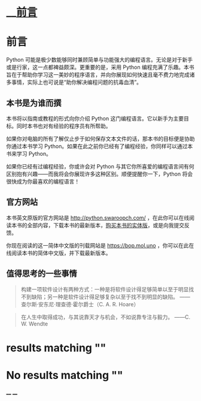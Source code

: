#  __[前言](.)

# 前言

Python 可能是极少数能够同时兼顾简单与功能强大的编程语言。无论是对于新手或是行家，这一点都裨益颇深。更重要的是，采用 Python 编程充满了乐趣。本书旨在于帮助你学习这一美妙的程序语言，并向你展现如何快速且毫不费力地完成诸多事情，实际上也可说是“助你解决编程问题的抗毒血清”。

## 本书是为谁而撰

本书将以指南或教程的形式向你介绍 Python 这门编程语言。它以新手为主要目标。同时本书也对有经验的程序员有所帮助。

如果你对电脑的所有了解仅止步于如何保存文本文件的话，那本书的目标便是协助你通过本书学习 Python。如果在此之前你已经有了编程经验，你同样可以通过本书来学习 Python。

如果你已经有过编程经验，你或许会对 Python 与其它你所喜爱的编程语言间有何区别抱有兴趣——而我将会你展现许多这种区别。顺便提醒你一下，Python 将会很快成为你最喜欢的编程语言！

## 官方网站

本书英文原版的官方网站是 <http://python.swaroopch.com/> ，在此你可以在线阅读本书的全部内容，下载本书的最新版本，[购买本书的实体版](http://www.swaroopch.com/buybook/)，或是向我提交反馈。

你现在阅读的这一简体中文版的刊载网站是 <https://bop.mol.uno> ，你可以在此在线阅读本书的简体中文版，并下载最新版本。

## 值得思考的一些事情

> 构建一项软件设计有两种方式：一种是将软件设计得足够简单以至于明显找不到缺陷；另一种是软件设计得足够复杂以至于找不到明显的缺陷。 ——查尔斯·安东尼·理查德·霍尔爵士（C. A. R. Hoare）

> 在人生中取得成功，与其说靠天才与机会，不如说靠专注与毅力。 ——C. W. Wendte

#  results matching ""




# No results matching ""

[ __](02.dedication.html) [ __](03.2.translator-preface.html)
